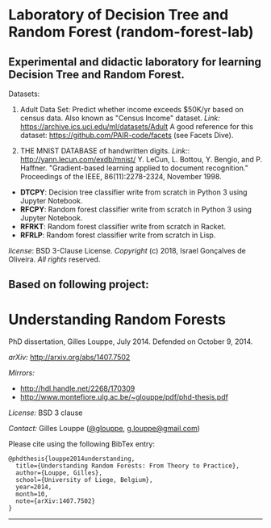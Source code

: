 # Laboratory of Decision Tree and Random Forest (random-forest-lab)
## Experimental and didactic laboratory for learning Decision Tree and Random Forest.

Datasets:
1) Adult Data Set: Predict whether income exceeds $50K/yr based on census data. Also known as "Census Income" dataset.
*Link:* https://archive.ics.uci.edu/ml/datasets/Adult
A good reference for this dataset: https://github.com/PAIR-code/facets (see Facets Dive).

2) THE MNIST DATABASE of handwritten digits.
*Link:*: http://yann.lecun.com/exdb/mnist/
Y. LeCun, L. Bottou, Y. Bengio, and P. Haffner. "Gradient-based learning applied to document recognition." Proceedings of the IEEE, 86(11):2278-2324, November 1998.

 - **DTCPY**: Decision tree classifier write from scratch in Python 3 using Jupyter Notebook.
 - **RFCPY**: Random forest classifier write from scratch in Python 3 using Jupyter Notebook.
 - **RFRKT**: Random forest classifier write from scratch in Racket.
 - **RFRLP**: Random forest classifier write from scratch in Lisp.

_license_: BSD 3-Clause License. _Copyright_ (c) 2018, Israel Gonçalves de Oliveira. _All rights_ reserved.


## Based on following project:

Understanding Random Forests
============================

PhD dissertation, Gilles Louppe, July 2014. Defended on October 9, 2014. 

_arXiv:_ http://arxiv.org/abs/1407.7502

_Mirrors:_ 
- http://hdl.handle.net/2268/170309
- http://www.montefiore.ulg.ac.be/~glouppe/pdf/phd-thesis.pdf

_License:_ BSD 3 clause

_Contact:_ Gilles Louppe ([@glouppe](https://twitter.com/glouppe/), <g.louppe@gmail.com>)

Please cite using the following BibTex entry:

```
@phdthesis{louppe2014understanding,
  title={Understanding Random Forests: From Theory to Practice},
  author={Louppe, Gilles},
  school={University of Liege, Belgium},
  year=2014,
  month=10,
  note={arXiv:1407.7502}
}
```

---
